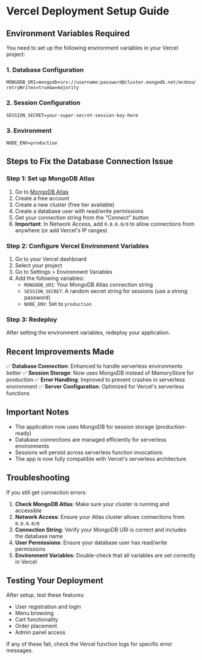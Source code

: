 # Vercel Deployment Setup Guide

## Environment Variables Required

You need to set up the following environment variables in your Vercel project:

### 1. Database Configuration
```
MONGODB_URI=mongodb+srv://username:password@cluster.mongodb.net/mcdonalds?retryWrites=true&w=majority
```

### 2. Session Configuration
```
SESSION_SECRET=your-super-secret-session-key-here
```

### 3. Environment
```
NODE_ENV=production
```

## Steps to Fix the Database Connection Issue

### Step 1: Set up MongoDB Atlas
1. Go to [MongoDB Atlas](https://www.mongodb.com/atlas)
2. Create a free account
3. Create a new cluster (free tier available)
4. Create a database user with read/write permissions
5. Get your connection string from the "Connect" button
6. **Important**: In Network Access, add `0.0.0.0/0` to allow connections from anywhere (or add Vercel's IP ranges)

### Step 2: Configure Vercel Environment Variables
1. Go to your Vercel dashboard
2. Select your project
3. Go to Settings > Environment Variables
4. Add the following variables:
   - `MONGODB_URI`: Your MongoDB Atlas connection string
   - `SESSION_SECRET`: A random secret string for sessions (use a strong password)
   - `NODE_ENV`: Set to `production`

### Step 3: Redeploy
After setting the environment variables, redeploy your application.

## Recent Improvements Made

✅ **Database Connection**: Enhanced to handle serverless environments better
✅ **Session Storage**: Now uses MongoDB instead of MemoryStore for production
✅ **Error Handling**: Improved to prevent crashes in serverless environment
✅ **Server Configuration**: Optimized for Vercel's serverless functions

## Important Notes

- The application now uses MongoDB for session storage (production-ready)
- Database connections are managed efficiently for serverless environments
- Sessions will persist across serverless function invocations
- The app is now fully compatible with Vercel's serverless architecture

## Troubleshooting

If you still get connection errors:
1. **Check MongoDB Atlas**: Make sure your cluster is running and accessible
2. **Network Access**: Ensure your Atlas cluster allows connections from `0.0.0.0/0`
3. **Connection String**: Verify your MongoDB URI is correct and includes the database name
4. **User Permissions**: Ensure your database user has read/write permissions
5. **Environment Variables**: Double-check that all variables are set correctly in Vercel

## Testing Your Deployment

After setup, test these features:
- User registration and login
- Menu browsing
- Cart functionality
- Order placement
- Admin panel access

If any of these fail, check the Vercel function logs for specific error messages. 